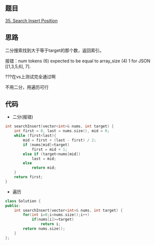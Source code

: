 ## 题目
[35. Search Insert Position](https://leetcode-cn.com/problems/search-insert-position/comments/)
## 思路
二分搜索找到大于等于target的那个数，返回索引。

报错：num tokens (6) expected to be equal to array_size (4)   1 for JSON [[1,3,5,6], 7].

???在vs上测试完全通过啊

不用二分，用遍历可行
## 代码
* 二分(报错)
```c++
int searchInsert(vector<int>& nums, int target) {
	int first = 0, last = nums.size(), mid = 0;
	while (first<last){
		mid = first + (last - first) / 2;
		if (nums[mid]<target)
			first = mid + 1;
		else if (target<nums[mid])
			last = mid;
		else
			return mid;
	}
	return first;
}
```
* 遍历
```c++
class Solution {
public:
    int searchInsert(vector<int>& nums, int target) {
        for(int i=0;i<nums.size();i++)
            if(nums[i]>=target)
                return i;
        return nums.size();
    }
};
```
